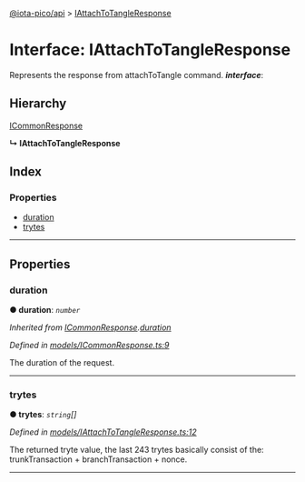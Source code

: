 [@iota-pico/api](../README.md) > [IAttachToTangleResponse](../interfaces/iattachtotangleresponse.md)

# Interface: IAttachToTangleResponse

Represents the response from attachToTangle command.
*__interface__*: 

## Hierarchy

 [ICommonResponse](icommonresponse.md)

**↳ IAttachToTangleResponse**

## Index

### Properties

* [duration](iattachtotangleresponse.md#duration)
* [trytes](iattachtotangleresponse.md#trytes)

---

## Properties

<a id="duration"></a>

###  duration

**● duration**: *`number`*

*Inherited from [ICommonResponse](icommonresponse.md).[duration](icommonresponse.md#duration)*

*Defined in [models/ICommonResponse.ts:9](https://github.com/iota-pico/api/blob/4db1362/src/models/ICommonResponse.ts#L9)*

The duration of the request.

___
<a id="trytes"></a>

###  trytes

**● trytes**: *`string`[]*

*Defined in [models/IAttachToTangleResponse.ts:12](https://github.com/iota-pico/api/blob/4db1362/src/models/IAttachToTangleResponse.ts#L12)*

The returned tryte value, the last 243 trytes basically consist of the: trunkTransaction + branchTransaction + nonce.

___

